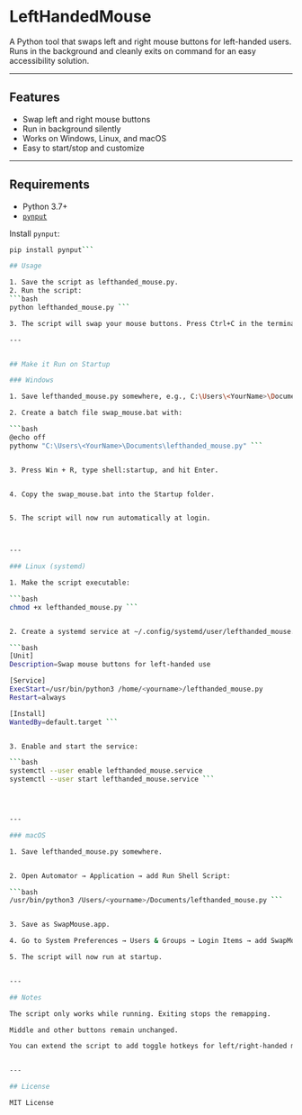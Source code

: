 # LeftHandedMouse

A Python tool that swaps left and right mouse buttons for left-handed users.  
Runs in the background and cleanly exits on command for an easy accessibility solution.

---

## Features
- Swap left and right mouse buttons
- Run in background silently
- Works on Windows, Linux, and macOS
- Easy to start/stop and customize

---

## Requirements

- Python 3.7+
- [`pynput`](https://pypi.org/project/pynput/)

Install `pynput`:

```bash
pip install pynput```

## Usage

1. Save the script as lefthanded_mouse.py.
2. Run the script:
```bash
python lefthanded_mouse.py ```

3. The script will swap your mouse buttons. Press Ctrl+C in the terminal to stop

---


## Make it Run on Startup

### Windows

1. Save lefthanded_mouse.py somewhere, e.g., C:\Users\<YourName>\Documents\lefthanded_mouse.py.

2. Create a batch file swap_mouse.bat with:

```bash
@echo off
pythonw "C:\Users\<YourName>\Documents\lefthanded_mouse.py" ```


3. Press Win + R, type shell:startup, and hit Enter.


4. Copy the swap_mouse.bat into the Startup folder.


5. The script will now run automatically at login.



---

### Linux (systemd)

1. Make the script executable:

```bash
chmod +x lefthanded_mouse.py ```


2. Create a systemd service at ~/.config/systemd/user/lefthanded_mouse.service:

```bash
[Unit]
Description=Swap mouse buttons for left-handed use

[Service]
ExecStart=/usr/bin/python3 /home/<yourname>/lefthanded_mouse.py
Restart=always

[Install]
WantedBy=default.target ```


3. Enable and start the service:

```bash
systemctl --user enable lefthanded_mouse.service
systemctl --user start lefthanded_mouse.service ```




---

### macOS

1. Save lefthanded_mouse.py somewhere.


2. Open Automator → Application → add Run Shell Script:

```bash
/usr/bin/python3 /Users/<yourname>/Documents/lefthanded_mouse.py ```


3. Save as SwapMouse.app.

4. Go to System Preferences → Users & Groups → Login Items → add SwapMouse.app.

5. The script will now run at startup.


---

## Notes

The script only works while running. Exiting stops the remapping.

Middle and other buttons remain unchanged.

You can extend the script to add toggle hotkeys for left/right-handed mode.


---

## License

MIT License
